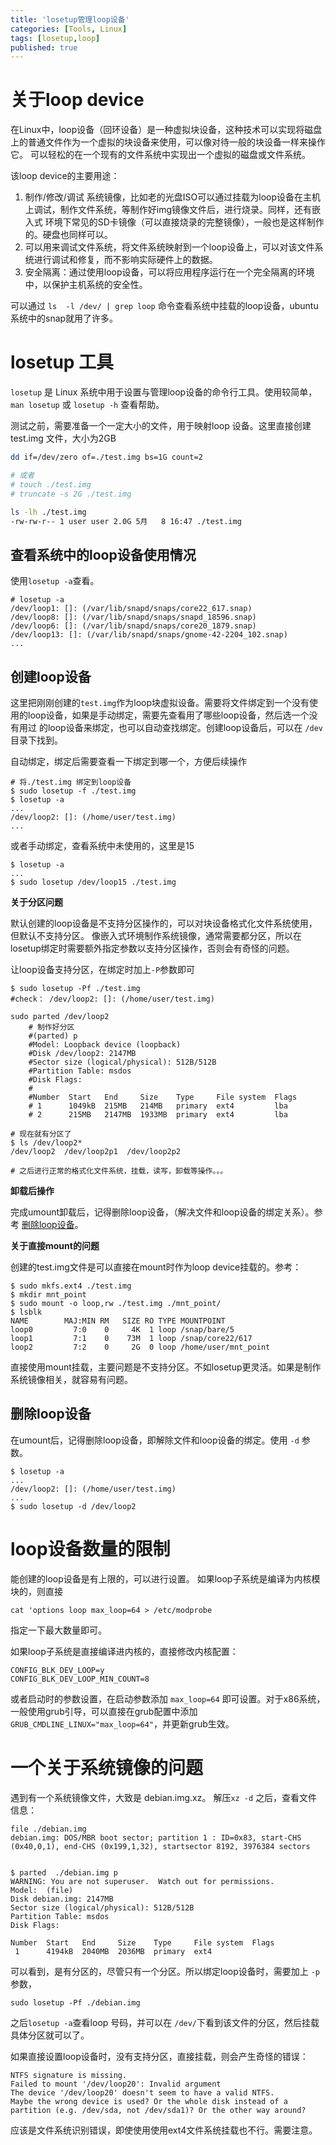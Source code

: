```yaml
---
title: 'losetup管理loop设备'
categories: [Tools, Linux]
tags: [losetup,loop]
published: true
---
```



# 关于loop device

在Linux中，loop设备（回环设备）是一种虚拟块设备，这种技术可以实现将磁盘上的普通文件作为一个虚拟的块设备来使用，可以像对待一般的块设备一样来操作它。
可以轻松的在一个现有的文件系统中实现出一个虚拟的磁盘或文件系统。

该loop device的主要用途：

1. 制作/修改/调试 系统镜像，比如老的光盘ISO可以通过挂载为loop设备在主机上调试，制作文件系统，等制作好img镜像文件后，进行烧录。同样，还有嵌入式
   环境下常见的SD卡镜像（可以直接烧录的完整镜像），一般也是这样制作的。硬盘也同样可以。
2. 可以用来调试文件系统，将文件系统映射到一个loop设备上，可以对该文件系统进行调试和修复，而不影响实际硬件上的数据。
3. 安全隔离：通过使用loop设备，可以将应用程序运行在一个完全隔离的环境中，以保护主机系统的安全性。


可以通过 `ls  -l /dev/ | grep loop` 命令查看系统中挂载的loop设备，ubuntu系统中的snap就用了许多。


# losetup 工具

`losetup` 是 Linux 系统中用于设置与管理loop设备的命令行工具。使用较简单，`man losetup` 或 `losetup -h` 查看帮助。

测试之前，需要准备一个一定大小的文件，用于映射loop 设备。这里直接创建test.img 文件，大小为2GB
```bash
dd if=/dev/zero of=./test.img bs=1G count=2

# 或者
# touch ./test.img
# truncate -s 2G ./test.img

ls -lh ./test.img 
-rw-rw-r-- 1 user user 2.0G 5月   8 16:47 ./test.img
```


## 查看系统中的loop设备使用情况

使用`losetup -a`查看。
```console
# losetup -a
/dev/loop1: []: (/var/lib/snapd/snaps/core22_617.snap)
/dev/loop8: []: (/var/lib/snapd/snaps/snapd_18596.snap)
/dev/loop6: []: (/var/lib/snapd/snaps/core20_1879.snap)
/dev/loop13: []: (/var/lib/snapd/snaps/gnome-42-2204_102.snap)
...

```

## 创建loop设备

这里把刚刚创建的`test.img`作为loop块虚拟设备。需要将文件绑定到一个没有使用的loop设备，如果是手动绑定，需要先查看用了哪些loop设备，然后选一个没有用过
的loop设备来绑定，也可以自动查找绑定。创建loop设备后，可以在 `/dev` 目录下找到。

自动绑定，绑定后需要查看一下绑定到哪一个，方便后续操作
```console
# 将./test.img 绑定到loop设备
$ sudo losetup -f ./test.img 
$ losetup -a
...
/dev/loop2: []: (/home/user/test.img)
...
```

或者手动绑定，查看系统中未使用的，这里是15
```console
$ losetup -a
...
$ sudo losetup /dev/loop15 ./test.img 
```


**关于分区问题**

默认创建的loop设备是不支持分区操作的，可以对块设备格式化文件系统使用，但默认不支持分区。
像嵌入式环境制作系统镜像，通常需要都分区，所以在losetup绑定时需要额外指定参数以支持分区操作，否则会有奇怪的问题。

让loop设备支持分区，在绑定时加上`-P`参数即可

```
$ sudo losetup -Pf ./test.img
#check： /dev/loop2: []: (/home/user/test.img)

sudo parted /dev/loop2
    # 制作好分区
    #(parted) p                                                                
    #Model: Loopback device (loopback)
    #Disk /dev/loop2: 2147MB
    #Sector size (logical/physical): 512B/512B
    #Partition Table: msdos
    #Disk Flags: 
    #
    #Number  Start   End     Size    Type     File system  Flags
    # 1      1049kB  215MB   214MB   primary  ext4         lba
    # 2      215MB   2147MB  1933MB  primary  ext4         lba

# 现在就有分区了
$ ls /dev/loop2*
/dev/loop2  /dev/loop2p1  /dev/loop2p2

# 之后进行正常的格式化文件系统，挂载，读写，卸载等操作。。。
```


**卸载后操作**

完成umount卸载后，记得删除loop设备，（解决文件和loop设备的绑定关系）。参考 [删除loop设备](#删除loop设备)。


**关于直接mount的问题**

创建的test.img文件是可以直接在mount时作为loop device挂载的。参考：
```console
$ sudo mkfs.ext4 ./test.img 
$ mkdir mnt_point
$ sudo mount -o loop,rw ./test.img ./mnt_point/
$ lsblk
NAME        MAJ:MIN RM   SIZE RO TYPE MOUNTPOINT
loop0         7:0    0     4K  1 loop /snap/bare/5
loop1         7:1    0    73M  1 loop /snap/core22/617
loop2         7:2    0     2G  0 loop /home/user/mnt_point
```
直接使用mount挂载，主要问题是不支持分区。不如losetup更灵活。如果是制作系统镜像相关，就容易有问题。



## 删除loop设备

在umount后，记得删除loop设备，即解除文件和loop设备的绑定。使用 `-d` 参数。

```
$ losetup -a
...
/dev/loop2: []: (/home/user/test.img)
...
$ sudo losetup -d /dev/loop2 
```


# loop设备数量的限制

能创建的loop设备是有上限的，可以进行设置。
如果loop子系统是编译为内核模块的，则直接
```
cat 'options loop max_loop=64 > /etc/modprobe
```
指定一下最大数量即可。

如果loop子系统是直接编译进内核的，直接修改内核配置：
```
CONFIG_BLK_DEV_LOOP=y
CONFIG_BLK_DEV_LOOP_MIN_COUNT=8
```

或者启动时的参数设置，在启动参数添加 `max_loop=64` 即可设置。对于x86系统，一般使用grub引导，可以直接在grub配置中添加`GRUB_CMDLINE_LINUX="max_loop=64"`，并更新grub生效。


# 一个关于系统镜像的问题

遇到有一个系统镜像文件，大致是 debian.img.xz。 解压`xz -d` 之后，查看文件信息：
```
file ./debian.img
debian.img: DOS/MBR boot sector; partition 1 : ID=0x83, start-CHS (0x40,0,1), end-CHS (0x199,1,32), startsector 8192, 3976384 sectors


$ parted  ./debian.img p
WARNING: You are not superuser.  Watch out for permissions.
Model:  (file)
Disk debian.img: 2147MB
Sector size (logical/physical): 512B/512B
Partition Table: msdos
Disk Flags: 

Number  Start   End     Size    Type     File system  Flags
 1      4194kB  2040MB  2036MB  primary  ext4

```

可以看到，是有分区的，尽管只有一个分区。所以绑定loop设备时，需要加上 `-p` 参数，
```
sudo losetup -Pf ./debian.img
```
之后`losetup -a`查看loop 号码，并可以在 `/dev/`下看到该文件的分区，然后挂载具体分区就可以了。

如果直接设置loop设备时，没有支持分区，直接挂载，则会产生奇怪的错误：
```
NTFS signature is missing.
Failed to mount '/dev/loop20': Invalid argument
The device '/dev/loop20' doesn't seem to have a valid NTFS.
Maybe the wrong device is used? Or the whole disk instead of a
partition (e.g. /dev/sda, not /dev/sda1)? Or the other way around?
```
应该是文件系统识别错误，即使使用使用ext4文件系统挂载也不行。需要注意。